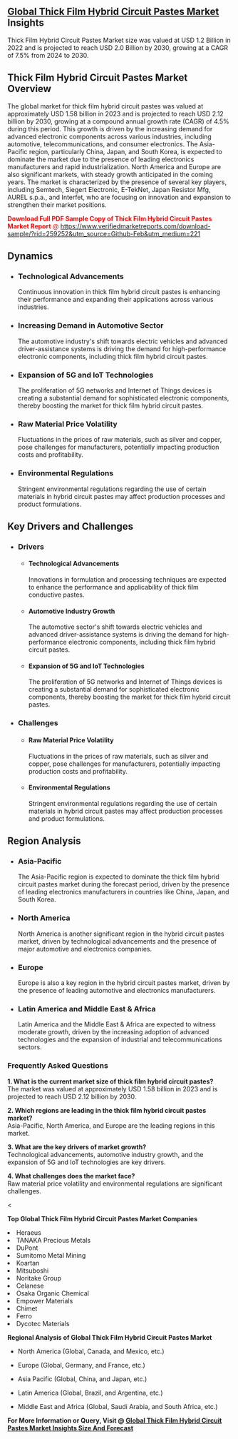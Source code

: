 <h2><a href="https://www.verifiedmarketreports.com/download-sample/?rid=259252&amp;utm_source=Github&amp;utm_medium=221" target="_blank">Global Thick Film Hybrid Circuit Pastes Market</a> Insights</h2><p>Thick Film Hybrid Circuit Pastes Market size was valued at USD 1.2 Billion in 2022 and is projected to reach USD 2.0 Billion by 2030, growing at a CAGR of 7.5% from 2024 to 2030.</p><p> <h2>Thick Film Hybrid Circuit Pastes Market Overview</h2> <p>The global market for thick film hybrid circuit pastes was valued at approximately USD 1.58 billion in 2023 and is projected to reach USD 2.12 billion by 2030, growing at a compound annual growth rate (CAGR) of 4.5% during this period. This growth is driven by the increasing demand for advanced electronic components across various industries, including automotive, telecommunications, and consumer electronics. The Asia-Pacific region, particularly China, Japan, and South Korea, is expected to dominate the market due to the presence of leading electronics manufacturers and rapid industrialization. North America and Europe are also significant markets, with steady growth anticipated in the coming years. The market is characterized by the presence of several key players, including Semtech, Siegert Electronic, E-TekNet, Japan Resistor Mfg, AUREL s.p.a., and Interfet, who are focusing on innovation and expansion to strengthen their market positions. </p> <p><p><span class=""><span style="color: #ff0000;"><strong>Download Full PDF Sample Copy of Thick Film Hybrid Circuit Pastes Market Report</strong> @ </span><a href="https://www.verifiedmarketreports.com/download-sample/?rid=259252&amp;utm_source=Github-Feb&amp;utm_medium=221" target="_blank">https://www.verifiedmarketreports.com/download-sample/?rid=259252&amp;utm_source=Github-Feb&amp;utm_medium=221</a></span></p></p> <h2>Dynamics</h2> <ul> <li><h3>Technological Advancements</h3> <p>Continuous innovation in thick film hybrid circuit pastes is enhancing their performance and expanding their applications across various industries. </p> </li> <li><h3>Increasing Demand in Automotive Sector</h3> <p>The automotive industry's shift towards electric vehicles and advanced driver-assistance systems is driving the demand for high-performance electronic components, including thick film hybrid circuit pastes. </p> </li> <li><h3>Expansion of 5G and IoT Technologies</h3> <p>The proliferation of 5G networks and Internet of Things devices is creating a substantial demand for sophisticated electronic components, thereby boosting the market for thick film hybrid circuit pastes. </p> </li> <li><h3>Raw Material Price Volatility</h3> <p>Fluctuations in the prices of raw materials, such as silver and copper, pose challenges for manufacturers, potentially impacting production costs and profitability. </p> </li> <li><h3>Environmental Regulations</h3> <p>Stringent environmental regulations regarding the use of certain materials in hybrid circuit pastes may affect production processes and product formulations. </p> </li> </ul> <h2>Key Drivers and Challenges</h2> <ul> <li><h3>Drivers</h3> <ul> <li><h4>Technological Advancements</h4> <p>Innovations in formulation and processing techniques are expected to enhance the performance and applicability of thick film conductive pastes. </p> </li> <li><h4>Automotive Industry Growth</h4> <p>The automotive sector's shift towards electric vehicles and advanced driver-assistance systems is driving the demand for high-performance electronic components, including thick film hybrid circuit pastes. </p> </li> <li><h4>Expansion of 5G and IoT Technologies</h4> <p>The proliferation of 5G networks and Internet of Things devices is creating a substantial demand for sophisticated electronic components, thereby boosting the market for thick film hybrid circuit pastes. </p> </li> </ul> </li> <li><h3>Challenges</h3> <ul> <li><h4>Raw Material Price Volatility</h4> <p>Fluctuations in the prices of raw materials, such as silver and copper, pose challenges for manufacturers, potentially impacting production costs and profitability. </p> </li> <li><h4>Environmental Regulations</h4> <p>Stringent environmental regulations regarding the use of certain materials in hybrid circuit pastes may affect production processes and product formulations. </p> </li> </ul> </li> </ul> <h2>Region Analysis</h2> <ul> <li><h3>Asia-Pacific</h3> <p>The Asia-Pacific region is expected to dominate the thick film hybrid circuit pastes market during the forecast period, driven by the presence of leading electronics manufacturers in countries like China, Japan, and South Korea. </p> </li> <li><h3>North America</h3> <p>North America is another significant region in the hybrid circuit pastes market, driven by technological advancements and the presence of major automotive and electronics companies. </p> </li> <li><h3>Europe</h3> <p>Europe is also a key region in the hybrid circuit pastes market, driven by the presence of leading automotive and electronics manufacturers. </p> </li> <li><h3>Latin America and Middle East & Africa</h3> <p>Latin America and the Middle East & Africa are expected to witness moderate growth, driven by the increasing adoption of advanced technologies and the expansion of industrial and telecommunications sectors. </p> </li> </ul> <h3>Frequently Asked Questions</h3> <p><strong>1. What is the current market size of thick film hybrid circuit pastes?</strong><br> The market was valued at approximately USD 1.58 billion in 2023 and is projected to reach USD 2.12 billion by 2030. </p> <p><strong>2. Which regions are leading in the thick film hybrid circuit pastes market?</strong><br> Asia-Pacific, North America, and Europe are the leading regions in this market. </p> <p><strong>3. What are the key drivers of market growth?</strong><br> Technological advancements, automotive industry growth, and the expansion of 5G and IoT technologies are key drivers. </p> <p><strong>4. What challenges does the market face?</strong><br> Raw material price volatility and environmental regulations are significant challenges. </p> <p><</p><p><strong>Top Global Thick Film Hybrid Circuit Pastes Market Companies</strong></p><div data-test-id=""><p><li>Heraeus</li><li> TANAKA Precious Metals</li><li> DuPont</li><li> Sumitomo Metal Mining</li><li> Koartan</li><li> Mitsuboshi</li><li> Noritake Group</li><li> Celanese</li><li> Osaka Organic Chemical</li><li> Empower Materials</li><li> Chimet</li><li> Ferro</li><li> Dycotec Materials</li></p><div><strong>Regional Analysis of&nbsp;Global Thick Film Hybrid Circuit Pastes Market</strong></div><ul><li dir="ltr"><p dir="ltr">North America&nbsp;(Global, Canada, and Mexico, etc.)</p></li><li dir="ltr"><p dir="ltr">Europe (Global, Germany, and France, etc.)</p></li><li dir="ltr"><p dir="ltr">Asia Pacific&nbsp;(Global, China, and Japan, etc.)</p></li><li dir="ltr"><p dir="ltr">Latin America&nbsp;(Global, Brazil, and Argentina, etc.)</p></li><li dir="ltr">Middle East and Africa&nbsp;(Global, Saudi Arabia, and South Africa, etc.)</li></ul><p><strong>For More Information or Query, Visit @&nbsp;</strong><strong><a href="https://www.verifiedmarketreports.com/product/thick-film-hybrid-circuit-pastes-market/?utm_source=Github&amp;utm_medium=221" target="_blank">Global Thick Film Hybrid Circuit Pastes Market Insights Size And Forecast</a></strong></p></div>
